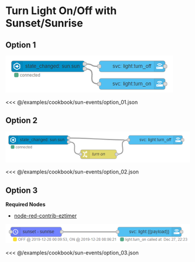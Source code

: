# Turn Light On/Off with Sunset/Sunrise

## Option 1

![screenshot](../guide/images/first-automation_05.png)

<<< @/examples/cookbook/sun-events/option_01.json

## Option 2

![screenshot](./images/sun-events_01.png)

<<< @/examples/cookbook/sun-events/option_02.json

## Option 3

**Required Nodes**

- [node-red-contrib-eztimer](https://flows.nodered.org/node/node-red-contrib-eztimer)

![screenshot](./images/sun-events_02.png)

<<< @/examples/cookbook/sun-events/option_03.json
